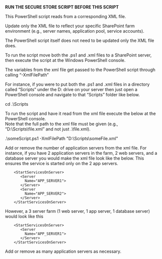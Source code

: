 **RUN THE SECURE STORE SCRIPT BEFORE THIS SCRIPT**

This PowerShell script reads from a corresponding XML file.  

Update only the XML file to reflect your specific SharePoint farm environment (e.g., server names, application pool, service accounts).  

The PowerShell script itself does not need to be updated only the XML file does.   

To run the script move both the .ps1 and .xml files to a SharePoint server, 
then execute the script at the Windows PowerShell console.  

The variables from the xml file get passed to the PowerShell script through calling “-XmlFilePath” 

For instance, if you were to put both the .ps1 and .xml files in a directory called “Scripts” 
under the D: drive on your server then just open a PowerShell console and navigate to that “Scripts” 
folder like below.

cd  .\Scripts

To run the script and have it read from the xml file execute the below at the PowerShell console.  
Note that the full path to the xml file must be given (e.g., “D:\Scripts\file.xml” and not just .\file.xml).

.\someScript.ps1  -XmlFilePath  "D:\Scripts\someFile.xml"

Add or remove the number of application servers from the xml file. 
For instance, if you have 2 application servers in the farm, 2 web servers, and a database server you
would make the xml file look like the below.  This ensures the service is started only on the 2 app servers.

        <StartServicesOnServer>
           <Server
             Name="APP_SERVER1">
           </Server>
           <Server
             Name="APP_SERVER2">
           </Server>      
        </StartServicesOnServer>

However, a 3 server farm (1 web server, 1 app server, 1 database server) would look like this

        <StartServicesOnServer>
           <Server
             Name="APP_SERVER1">
           </Server>     
        </StartServicesOnServer>

Add or remove as many application servers as necessary.
